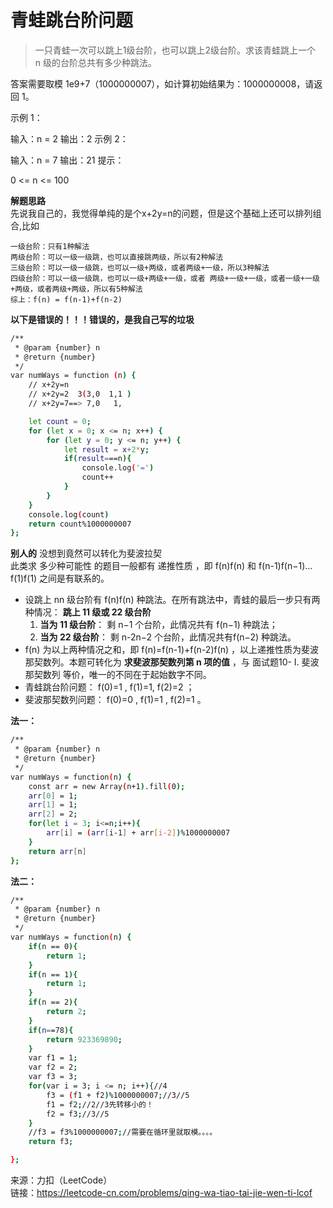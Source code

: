 # 青蛙跳台阶问题
>一只青蛙一次可以跳上1级台阶，也可以跳上2级台阶。求该青蛙跳上一个 n 级的台阶总共有多少种跳法。

答案需要取模 1e9+7（1000000007），如计算初始结果为：1000000008，请返回 1。

示例 1：

输入：n = 2
输出：2
示例 2：

输入：n = 7
输出：21
提示：

0 <= n <= 100

**解题思路**  
先说我自己的，我觉得单纯的是个x+2y=n的问题，但是这个基础上还可以排列组合,比如
```
一级台阶：只有1种解法
两级台阶：可以一级一级跳，也可以直接跳两级，所以有2种解法
三级台阶：可以一级一级跳，也可以一级+两级，或者两级+一级，所以3种解法
四级台阶：可以一级一级跳，也可以一级+两级+一级，或者 两级+一级+一级，或者一级+一级+两级，或者两级+两级，所以有5种解法
综上：f(n) = f(n-1)+f(n-2)
```
**以下是错误的！！！错误的，是我自己写的垃圾**
```bash
/**
 * @param {number} n
 * @return {number}
 */
var numWays = function (n) {
    // x+2y=n
    // x+2y=2  3(3,0  1,1 )
    // x+2y=7==> 7,0   1,

    let count = 0;
    for (let x = 0; x <= n; x++) {
        for (let y = 0; y <= n; y++) {
            let result = x+2*y;
            if(result===n){
                console.log('=')
                count++
            }
        }
    }
    console.log(count)
    return count%1000000007
};

```
**别人的**  没想到竟然可以转化为斐波拉契  
此类求 多少种可能性 的题目一般都有 递推性质 ，即 f(n)f(n) 和 f(n-1)f(n−1)…f(1)f(1) 之间是有联系的。

+ 设跳上 nn 级台阶有 f(n)f(n) 种跳法。在所有跳法中，青蛙的最后一步只有两种情况： **跳上 11 级或 22 级台阶**
  1. **当为 11 级台阶**： 剩 n−1 个台阶，此情况共有 f(n−1) 种跳法；
  2. **当为 22 级台阶**： 剩 n-2n−2 个台阶，此情况共有f(n−2) 种跳法。
+ f(n) 为以上两种情况之和，即 f(n)=f(n-1)+f(n-2)f(n) ，以上递推性质为斐波那契数列。本题可转化为 **求斐波那契数列第 n 项的值** ，与 面试题10- I. 斐波那契数列 等价，唯一的不同在于起始数字不同。
 + 青蛙跳台阶问题： f(0)=1 , f(1)=1, f(2)=2 ；
 + 斐波那契数列问题： f(0)=0 , f(1)=1 , f(2)=1 。

**法一：**
```bash
/**
 * @param {number} n
 * @return {number}
 */
var numWays = function(n) {
    const arr = new Array(n+1).fill(0);
    arr[0] = 1;
    arr[1] = 1;
    arr[2] = 2;
    for(let i = 3; i<=n;i++){
        arr[i] = (arr[i-1] + arr[i-2])%1000000007
    }
    return arr[n]
};

```

**法二：**
```bash
/**
 * @param {number} n
 * @return {number}
 */
var numWays = function(n) {
    if(n == 0){
        return 1;
    }
    if(n == 1){
        return 1;
    }
    if(n == 2){
        return 2;
    }
    if(n==78){
        return 923369890;
    }
    var f1 = 1;
    var f2 = 2;
    var f3 = 3;
    for(var i = 3; i <= n; i++){//4
        f3 = (f1 + f2)%1000000007;//3//5
        f1 = f2;//2//3先转移小的！
        f2 = f3;//3//5  
    }
    //f3 = f3%1000000007;//需要在循环里就取模。。。。
    return f3;

};
```

来源：力扣（LeetCode）  
链接：https://leetcode-cn.com/problems/qing-wa-tiao-tai-jie-wen-ti-lcof
